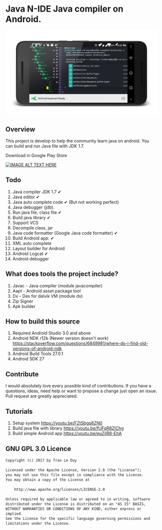 # Java N-IDE Java compiler on Android.

![Screenshot](art/wall_framed.png)


## Overview
This project is develop to help the community learn java on android.
You can build and run Java file with JDK 1.7.

Download in Google Play Store

<a href="https://play.google.com/store/apps/details?id=com.duy.compiler.javanide"
target="_blank">
<img src="https://play.google.com/intl/en_us/badges/images/generic/en_badge_web_generic.png"
alt="IMAGE ALT TEXT HERE" width="200"/></a>

## Todo
1. Java compiler JDK 1.7 &#10004;
2. Java editor &#10004;
3. Java auto complete code &#10004; (But not working perfect)
4. Java debugger (jdb).
5. Run java file, class file &#10004;
6. Build java library &#10004;
7. Support VCS
8. Decompile class, jar
9. Java code formatter (Google Java code formatter) &#10004;
10. Build Android app. &#10004;
11. XML auto complete
12. Layout builder for Android
13. Android Logcat &#10004;
14. Android debugger

## What does tools the project include?
1. Javac - Java compiler (module javacompiler)
2. Aapt - Android asset package tool
3. Dx - Dex for dalvik VM (module dx)
4. Zip Signer
5. Apk builder


## How to build this source
1. Required Android Studio 3.0 and above
2. Android NDK r12b (Newer version doesn't work)
https://stackoverflow.com/questions/6849981/where-do-i-find-old-versions-of-android-ndk
3. Android Build Tools 27.0.1
4. Android SDK 27


## Contribute
I would absolutely love every possible kind of contributions. If you
have a questions, ideas, need help or want to propose a change just open
an issue. Pull request are greatly appreciated.

## Tutorials
1. Setup system https://youtu.be/FZtSbgq8ZN0
1. Build java file with library https://youtu.be/fUFqR8ZlChg
3. Build simple Android app https://youtu.be/euZilR8-EhA

## GNU GPL 3.0 Licence

    Copyright (c) 2017 by Tran Le Duy

    Licensed under the Apache License, Version 2.0 (the "License");
    you may not use this file except in compliance with the License.
    You may obtain a copy of the License at

        http://www.apache.org/licenses/LICENSE-2.0

    Unless required by applicable law or agreed to in writing, software
    distributed under the License is distributed on an "AS IS" BASIS,
    WITHOUT WARRANTIES OR CONDITIONS OF ANY KIND, either express or implied.
    See the License for the specific language governing permissions and
    limitations under the License.

